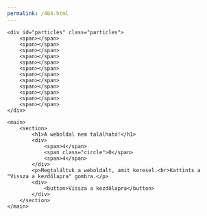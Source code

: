 ```yaml
---
permalink: /404.html
---
```

<head>
    <meta charset="UTF-8">
    <meta name="viewport" content="width=device-width, initial-scale=1.0">
    <meta http-equiv="X-UA-Compatible" content="ie=edge">
    <link rel="stylesheet" href="css4/style.main.css">
    <title>Hiba 404</title>
    <meta name="keywords" content="404, error, 404 error, 404 error page, skyler 404, skyler hiba 404, skyler error 404" />
	<meta name="description" content="Skyler Hiba Weboldal" />
	
</head>
<body>
    
    <div id="particles" class="particles">
        <span></span>
        <span></span>
        <span></span>
        <span></span>
        <span></span>
        <span></span>
        <span></span>
        <span></span>
        <span></span>
        <span></span>
        <span></span>
        <span></span>
    </div>

    <main>
        <section>
            <h1>A weboldal nem található!</h1>
            <div>
                <span>4</span>
                <span class="circle">0</span>
                <span>4</span>
            </div>
            <p>Megtaláltuk a weboldalt, amit keresel.<br>Kattints a "Vissza a kezdőlapra" gombra.</p>
            <div>
                <button>Vissza a kezdőlapra</button>
            </div>
        </section>
    </main>

</body>
